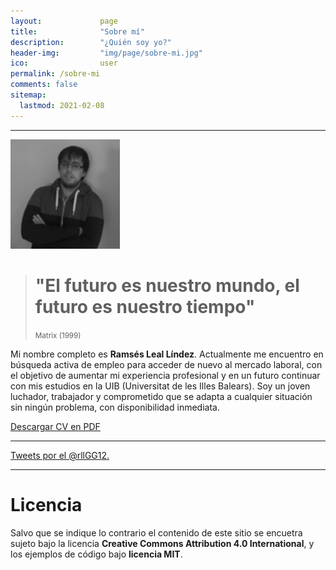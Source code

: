 ```yaml
---
layout: 			page
title: 				"Sobre mí"
description: 		"¿Quién soy yo?"
header-img: 		"img/page/sobre-mi.jpg"
ico:				user
permalink: /sobre-mi
comments: false
sitemap:
  lastmod: 2021-02-08
---
```

<hr />
<img src="/img/profile/ramses-mini.jpg" class="image_avatar" alt="Ramsés Leal" title="Yo" />
<blockquote>
    <h1><strong>"El futuro es nuestro mundo, el futuro es nuestro tiempo"</strong></h1>
   	<small>Matrix (1999)</small>
</blockquote>
<p>Mi nombre completo es <strong>Ramsés Leal Líndez</strong>. Actualmente me encuentro en búsqueda activa de empleo para acceder de nuevo al mercado laboral, con el objetivo de aumentar
mi experiencia profesional y en un futuro continuar con mis estudios en la UIB (Universitat de les Illes Balears). Soy un joven luchador, trabajador y comprometido que se adapta a
cualquier situación sin ningún problema, con disponibilidad inmediata.</p>
<a href="/cv/cv_RamsesLeal.pdf" title="CV Ramsés Leal" class="btn btn-default" download="cv_RamsesLeal.pdf" target="_blank">Descargar CV en PDF</a>
<hr />
  <a class="twitter-timeline" href="https://twitter.com/rllGG12" data-widget-id="707234977948278784">Tweets por el @rllGG12.</a>
  <script>!function(d,s,id){var js,fjs=d.getElementsByTagName(s)[0],p=/^http:/.test(d.location)?'http':'https';if(!d.getElementById(id)){js=d.createElement(s);js.id=id;js.src=p+"://platform.twitter.com/widgets.js";fjs.parentNode.insertBefore(js,fjs);}}(document,"script","twitter-wjs");</script>
<hr />
<h1>Licencia</h1>
<p>Salvo que se indique lo contrario el contenido de este sitio se encuetra sujeto bajo
  la licencia <strong>Creative Commons Attribution 4.0 International</strong>,
  y los ejemplos de código bajo <strong>licencia MIT</strong>.</p>

<!-- download="cv_RamsesLeal" target="_blank"  -->
